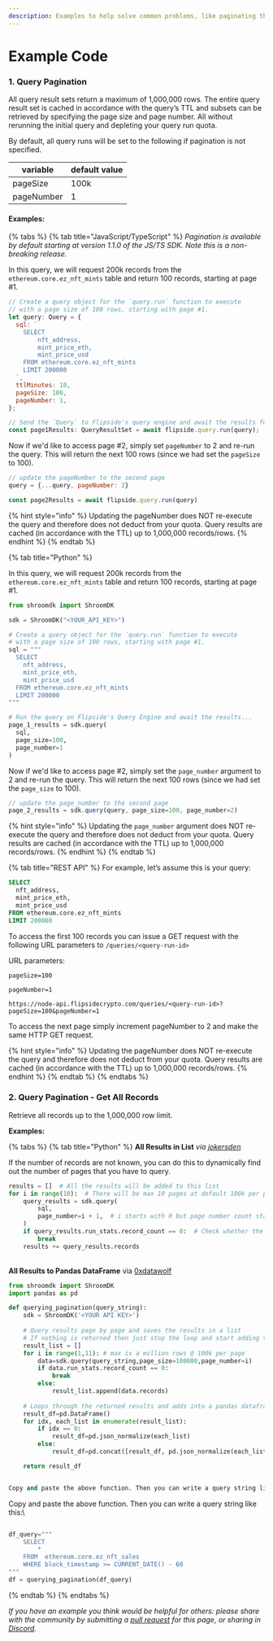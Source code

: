 ```yaml
---
description: Examples to help solve common problems, like paginating through results.
---
```


# Example Code

### 1. Query Pagination

All query result sets return a maximum of 1,000,000 rows. The entire query result set is cached in accordance with the query’s TTL and subsets can be retrieved by specifying the page size and page number. All without rerunning the initial query and depleting your query run quota.

By default, all query runs will be set to the following if pagination is not specified.

| variable   | default value |
| ---------- | ------------- |
| pageSize   | 100k          |
| pageNumber | 1             |

#### Examples:

{% tabs %}
{% tab title="JavaScript/TypeScript" %}
_Pagination is available by default starting at version 1.1.0 of the JS/TS SDK. Note this is a non-breaking release._&#x20;



In this query, we will request 200k records from the `ethereum.core.ez_nft_mints` table and return 100 records, starting at page #1.

```javascript
// Create a query object for the `query.run` function to execute
// with a page size of 100 rows, starting with page #1.
let query: Query = {
  sql: `
    SELECT
        nft_address,
        mint_price_eth,
        mint_price_usd
    FROM ethereum.core.ez_nft_mints
    LIMIT 200000
  `,
  ttlMinutes: 10,
  pageSize: 100,
  pageNumber: 1,
};

// Send the `Query` to Flipside's query engine and await the results for Page #1
const page1Results: QueryResultSet = await flipside.query.run(query);
```

Now if we'd like to access page #2, simply set `pageNumber` to 2 and re-run the query. This will return the next 100 rows (since we had set the `pageSize` to 100).&#x20;

```javascript
// update the pageNumber to the second page
query = {...query, pageNumber: 2}

const page2Results = await flipside.query.run(query)
```

{% hint style="info" %}
Updating the pageNumber does NOT re-execute the query and therefore does not deduct from your quota. Query results are cached (in accordance with the TTL) up to 1,000,000 records/rows.&#x20;
{% endhint %}
{% endtab %}

{% tab title="Python" %}


In this query, we will request 200k records from the `ethereum.core.ez_nft_mints` table and return 100 records, starting at page #1.

```python
from shroomdk import ShroomDK

sdk = ShroomDK("<YOUR_API_KEY>")

# Create a query object for the `query.run` function to execute
# with a page size of 100 rows, starting with page #1.
sql = """
  SELECT
    nft_address,
    mint_price_eth,
    mint_price_usd
  FROM ethereum.core.ez_nft_mints
  LIMIT 200000
"""

# Run the query on Flipside's Query Engine and await the results...
page_1_results = sdk.query(
  sql,
  page_size=100,
  page_number=1
)
```

Now if we'd like to access page #2, simply set the `page_number` argument to 2 and re-run the query. This will return the next 100 rows (since we had set the `page_size` to 100).&#x20;

```javascript
// update the page_number to the second page
page_2_results = sdk.query(query, page_size=100, page_number=2)
```

{% hint style="info" %}
Updating the `page_number` argument does NOT re-execute the query and therefore does not deduct from your quota. Query results are cached (in accordance with the TTL) up to 1,000,000 records/rows.&#x20;
{% endhint %}
{% endtab %}

{% tab title="REST API" %}
For example, let’s assume this is your query:

```sql
SELECT
  nft_address,
  mint_price_eth,
  mint_price_usd
FROM ethereum.core.ez_nft_mints
LIMIT 200000
```

To access the first 100 records you can issue a GET request with the following URL parameters to `/queries/<query-run-id>`

URL parameters:

`pageSize=100`

`pageNumber=1`

```
https://node-api.flipsidecrypto.com/queries/<query-run-id>?pageSize=100&pageNumber=1
```

To access the next page simply increment pageNumber to 2 and make the same HTTP GET request.

{% hint style="info" %}
Updating the pageNumber does NOT re-execute the query and therefore does not deduct from your quota. Query results are cached (in accordance with the TTL) up to 1,000,000 records/rows.&#x20;
{% endhint %}
{% endtab %}
{% endtabs %}

### 2. Query Pagination - Get All Records

Retrieve all records up to the 1,000,000 row limit.

**Examples:**

{% tabs %}
{% tab title="Python" %}
**All Results in List** _via_ [_jokersden_](https://github.com/jokersden)

If the number of records are not known, you can do this to dynamically find out the number of pages that you have to query.



```python
results = []  # All the results will be added to this list
for i in range(10):  # There will be max 10 pages at default 100k per page & 1M record limit
    query_results = sdk.query(
        sql,
        page_number=i + 1,  # i starts with 0 but page number count starts with 1.
    )
    if query_results.run_stats.record_count == 0:  # Check whether the resulting page is empty.
        break
    results += query_results.records


```



\
**All Results to Pandas DataFrame** via [0xdatawolf](https://www.twitter.com/0xdatawolf)

```python
from shroomdk import ShroomDK
import pandas as pd

def querying_pagination(query_string):
    sdk = ShroomDK('<YOUR API KEY>')
    
    # Query results page by page and saves the results in a list
    # If nothing is returned then just stop the loop and start adding the data to the dataframe
    result_list = []
    for i in range(1,11): # max is a million rows @ 100k per page
        data=sdk.query(query_string,page_size=100000,page_number=i)
        if data.run_stats.record_count == 0:  
            break
        else:
            result_list.append(data.records)
        
    # Loops through the returned results and adds into a pandas dataframe
    result_df=pd.DataFrame()
    for idx, each_list in enumerate(result_list):
        if idx == 0:
            result_df=pd.json_normalize(each_list)
        else:
            result_df=pd.concat([result_df, pd.json_normalize(each_list)])

    return result_df


Copy and paste the above function. Then you can write a query string like this

```

Copy and paste the above function. Then you can write a query string like this:\


```python

df_query="""
    SELECT 
        *
    FROM  ethereum.core.ez_nft_sales
    WHERE block_timestamp >= CURRENT_DATE() - 60
"""
df = querying_pagination(df_query)
```
{% endtab %}
{% endtabs %}

_If you have an example you think would be helpful for others: please share with the community by submitting a_ [_pull request_](https://github.com/FlipsideCrypto/gitbook/) _for this page, or sharing in_ [_Discord_](https://discord.gg/ZmU3jQuu6W)_._
